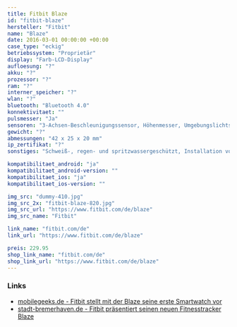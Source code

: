 ```yaml
---
title: Fitbit Blaze
id: "fitbit-blaze"
hersteller: "Fitbit"
name: "Blaze"
date: 2016-03-01 00:00:00 +00:00
case_type: "eckig"
betriebssystem: "Proprietär"
display: "Farb-LCD-Display"
aufloesung: "?"
akku: "?"
prozessor: "?"
ram: "?"
interner_speicher: "?"
wlan: "?"
bluetooth: "Bluetooth 4.0"
konnektivitaet: ""
pulsmesser: "Ja"
sensoren: "3-Achsen-Beschleunigungssensor, Höhenmesser, Umgebungslichtsensor, Vibrationsmotor"
gewicht: "?"
abmessungen: "42 x 25 x 20 mm"
ip_zertifikat: "?"
sonstiges: "Schweiß-, regen- und spritzwassergeschützt, Installation von Drittanbieter Apps nicht möglich, verfügbare Farben Blau, Schwarz, Pflaume "

kompatibilitaet_android: "ja"
kompatibilitaet_android-version: ""
kompatibilitaet_ios: "ja"
kompatibilitaet_ios-version: ""

img_src: "dummy-410.jpg"
img_src_2x: "fitbit-blaze-820.jpg"
img_src_url: "https://www.fitbit.com/de/blaze"
img_src_name: "Fitbit"

link_name: "fitbit.com/de"
link_url: "https://www.fitbit.com/de/blaze"

preis: 229.95
shop_link_name: "fitbit.com/de"
shop_link_url: "https://www.fitbit.com/de/blaze"
---
```


### Links
* [mobilegeeks.de - Fitbit stellt mit der Blaze seine erste Smartwatch vor](http://www.mobilegeeks.de/news/fitbit-blaze-smartwatch/)
* [stadt-bremerhaven.de - Fitbit präsentiert seinen neuen Fitnesstracker Blaze](http://stadt-bremerhaven.de/fitbit-praesentiert-seinen-neuen-fitnesstracker-blaze/)
